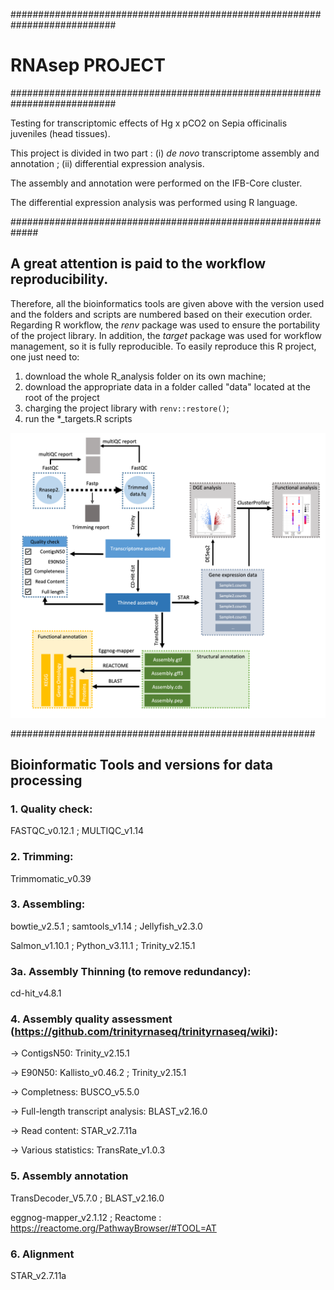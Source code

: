 ###########################################################################
#				RNAsep PROJECT				###
###########################################################################

Testing for transcriptomic effects of Hg x pCO2 on Sepia officinalis juveniles (head tissues).

This project is divided in two part : (i) *de novo* transcriptome assembly and annotation ; (ii) differential expression analysis.

The assembly and annotation were performed on the IFB-Core cluster.

The differential expression analysis was performed using R language. 

#############################################################
## A great attention is paid to the workflow reproducibility.

Therefore, all the bioinformatics tools are given above with the version used and the folders and scripts are numbered based on their execution order.
Regarding R workflow, the *renv* package was used to ensure the portability of the project library.
In addition, the *target* package was used for workflow management, so it is fully reproducible.
To easily reproduce this R project, one just need to:
1. download the whole R_analysis folder on its own machine;
2. download the appropriate data in a folder called "data" located at the root of the project
3. charging the project library with `renv::restore()`;
4. run the *_targets.R scripts

<img src="Workflow.png" width="600"/>

#######################################################
## Bioinformatic Tools and versions for data processing

### 1. Quality check:

FASTQC_v0.12.1	; MULTIQC_v1.14

### 2. Trimming:

Trimmomatic_v0.39

### 3. Assembling:

bowtie_v2.5.1	; samtools_v1.14	; Jellyfish_v2.3.0

Salmon_v1.10.1	; Python_v3.11.1	; Trinity_v2.15.1

### 3a. Assembly Thinning (to remove redundancy):

cd-hit_v4.8.1

### 4. Assembly quality assessment (https://github.com/trinityrnaseq/trinityrnaseq/wiki):

-> ContigsN50: Trinity_v2.15.1

-> E90N50: Kallisto_v0.46.2	; Trinity_v2.15.1

-> Completness: BUSCO_v5.5.0

-> Full-length transcript analysis: BLAST_v2.16.0

-> Read content: STAR_v2.7.11a

-> Various statistics: TransRate_v1.0.3

### 5. Assembly annotation

TransDecoder_V5.7.0	; BLAST_v2.16.0 

eggnog-mapper_v2.1.12	; Reactome : https://reactome.org/PathwayBrowser/#TOOL=AT

### 6. Alignment

STAR_v2.7.11a




